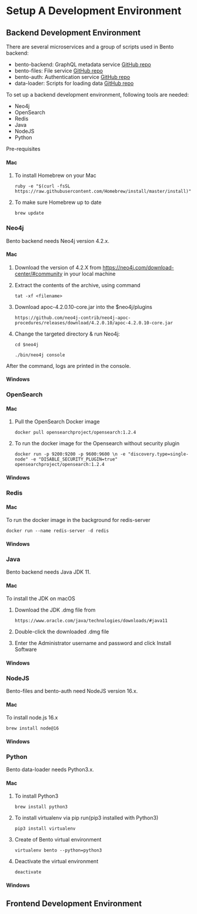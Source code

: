 # Setup A Development Environment

## Backend Development Environment

There are several microservices and a group of scripts used in Bento backend:
- bento-backend: GraphQL metadata service [GitHub repo](https://github.com/CBIIT/bento-backend)
- bento-files: File service [GitHub repo](https://github.com/CBIIT/bento-files)
- bento-auth: Authentication service [GitHub repo](https://github.com/CBIIT/bento-auth)
- data-loader: Scripts for loading data [GitHub repo](https://github.com/CBIIT/icdc-dataloader)

To set up a backend development environment, following tools are needed:
- Neo4j
- OpenSearch
- Redis
- Java
- NodeJS
- Python

Pre-requisites
#### Mac
1. To install Homebrew on your Mac
    ```
    ruby -e "$(curl -fsSL https://raw.githubusercontent.com/Homebrew/install/master/install)"
    ```
2. To make sure Homebrew up to date
    ```
    brew update
    ```

### Neo4j
Bento backend needs Neo4j version 4.2.x.

#### Mac
1. Download the version of 4.2.X from https://neo4j.com/download-center/#community in your local machine

2. Extract the contents of the archive, using command
    ```
    tat -xf <filename>
    ```
3. Download apoc-4.2.0.10-core.jar into the $neo4j/plugins
    ```
   https://github.com/neo4j-contrib/neo4j-apoc-procedures/releases/download/4.2.0.10/apoc-4.2.0.10-core.jar
    ```
4. Change the targeted directory & run Neo4j:
   ```
   cd $neo4j
   ```
   ```
   ./bin/neo4j console
   ```
After the command, logs are printed in the console.

#### Windows

### OpenSearch

#### Mac
1. Pull the OpenSearch Docker image
    ```
   docker pull opensearchproject/opensearch:1.2.4
    ```
2. To run the docker image for the Opensearch without security plugin
    ```
    docker run -p 9200:9200 -p 9600:9600 \n -e "discovery.type=single-node" -e "DISABLE_SECURITY_PLUGIN=true" opensearchproject/opensearch:1.2.4
    ```
   
#### Windows


### Redis

#### Mac
To run the docker image in the background for redis-server
   ```
   docker run --name redis-server -d redis
   ```

#### Windows


### Java
Bento backend needs Java JDK 11.

#### Mac
To install the JDK on macOS
1. Download the JDK .dmg file from
   ```
   https://www.oracle.com/java/technologies/downloads/#java11
   ```
2. Double-click the downloaded .dmg file

3. Enter the Administrator username and password and click Install Software

#### Windows


### NodeJS
Bento-files and bento-auth need NodeJS version 16.x.

#### Mac
To install node.js 16.x
   ```
   brew install node@16
   ```

#### Windows


### Python
Bento data-loader needs Python3.x.

#### Mac
1. To install Python3
   ```
   brew install python3
   ```
2. To install virtualenv via pip run(pip3 installed with Python3)
   ```
   pip3 install virtualenv
   ```
3. Create of Bento virtual environment
   ```
   virtualenv bento --python=python3
   ```
5. Deactivate the virtual environment
   ```
   deactivate
   ```
   
#### Windows



## Frontend Development Environment